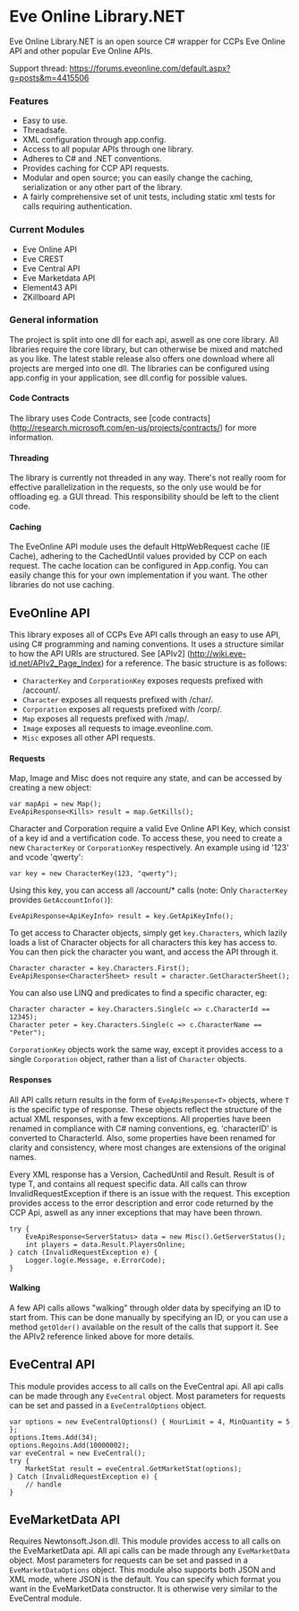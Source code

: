 Eve Online Library.NET
=

Eve Online Library.NET is an open source C# wrapper for CCPs Eve Online API and other popular Eve Online APIs.

Support thread: https://forums.eveonline.com/default.aspx?g=posts&m=4415506

### Features
* Easy to use.
* Threadsafe.
* XML configuration through app.config.
* Access to all popular APIs through one library.
* Adheres to C# and .NET conventions.
* Provides caching for CCP API requests.
* Modular and open source; you can easily change the caching, serialization or any other part of the library.
* A fairly comprehensive set of unit tests, including static xml tests for calls requiring authentication.

### Current Modules
* Eve Online API
* Eve CREST
* Eve Central API
* Eve Marketdata API
* Element43 API
* ZKillboard API

### General information
The project is split into one dll for each api, aswell as one core library. All libraries require the core library, but can otherwise be mixed and matched as you like. The latest stable release also offers one download where all projects are merged into one dll. The libraries can be configured using app.config in your application, see dll.config for possible values.

#### Code Contracts
The library uses Code Contracts, see [code contracts] (http://research.microsoft.com/en-us/projects/contracts/) for more information.

#### Threading
The library is currently not threaded in any way. There's not really room for effective parallelization in the requests, so the only use would be for offloading eg. a GUI thread. This responsibility should be left to the client code.

#### Caching
The EveOnline API module uses the default HttpWebRequest cache (IE Cache), adhering to the CachedUntil values provided by CCP on each request. The cache location can be configured in App.config. You can easily change this for your own implementation if you want. The other libraries do not use caching.

EveOnline API
-
This library exposes all of CCPs Eve API calls through an easy to use API, using C# programming and naming conventions. It uses a structure similar to how the API URIs are structured. See [APIv2] (http://wiki.eve-id.net/APIv2_Page_Index) for a reference. The basic structure is as follows:
* `CharacterKey` and `CorporationKey` exposes requests prefixed with /account/.
* `Character` exposes all requests prefixed with /char/.
* `Corporation` exposes all requests  prefixed with /corp/.
* `Map` exposes all requests prefixed with /map/.
* `Image` exposes all requests to image.eveonline.com.
* `Misc` exposes all other API requests.

#### Requests 
Map, Image and Misc does not require any state, and can be accessed by creating a new object:

    var mapApi = new Map();
    EveApiResponse<Kills> result = map.GetKills();

Character and Corporation require a valid Eve Online API Key, which consist of a key id and a vertification code.
To access these, you need to create a new `CharacterKey` or `CorporationKey` respectively. An example using id '123' and vcode 'qwerty':

    var key = new CharacterKey(123, "qwerty");

Using this key, you can access all /account/* calls (note: Only `CharacterKey` provides `GetAccountInfo()`):

    EveApiResponse<ApiKeyInfo> result = key.GetApiKeyInfo();
	
To get access to Character objects, simply get `key.Characters`, which lazily loads a list of Character objects for all characters this key has access to. You can then pick the character you want, and access the API through it.

    Character character = key.Characters.First();
    EveApiResponse<CharacterSheet> result = character.GetCharacterSheet();

You can also use LINQ and predicates to find a specific character, eg:

    Character character = key.Characters.Single(c => c.CharacterId == 12345);
    Character peter = key.Characters.Single(c => c.CharacterName == "Peter");
    
`CorporationKey` objects work the same way, except it provides access to a single `Corporation` object, rather than a list of `Character` objects.

#### Responses
All API calls return results in the form of `EveApiResponse<T>` objects, where `T` is the specific type of response. These objects reflect the structure of the actual XML responses, with a few exceptions. All properties have been renamed in compliance with C# naming conventions, eg. 'characterID' is converted to CharacterId. Also, some properties have been renamed for clarity and consistency, where most changes are extensions of the original names.

Every XML response has a Version, CachedUntil and Result. Result is of type T, and contains all request specific data. All calls can throw InvalidRequestException if there is an issue with the request. This exception provides access to the error description and error code returned by the CCP Api, aswell as any inner exceptions that may have been thrown.

    try {
        EveApiResponse<ServerStatus> data = new Misc().GetServerStatus();
        int players = data.Result.PlayersOnline;
    } catch (InvalidRequestException e) {
        Logger.log(e.Message, e.ErrorCode);
    }
    
#### Walking    
A few API calls allows "walking" through older data by specifying an ID to start from. This can be done manually by specifying an ID, or you can use a method `getOlder()` available on the result of the calls that support it. See the APIv2 reference linked above for more details.

EveCentral API
-
This module provides access to all calls on the EveCentral api. All api calls can be made through any `EveCentral` object. Most parameters for requests can be set and passed in a `EveCentralOptions` object.

    var options = new EveCentralOptions() { HourLimit = 4, MinQuantity = 5 };
    options.Items.Add(34);
    options.Regoins.Add(10000002);
    var eveCentral = new EveCentral();
    try {
        MarketStat result = eveCentral.GetMarketStat(options);
    } Catch (InvalidRequestException e) {
        // handle
    }

EveMarketData API
-
Requires Newtonsoft.Json.dll.
This module provides access to all calls on the EveMarketData api. All api calls can be made through any `EveMarketData` object. Most parameters for requests can be set and passed in a `EveMarketDataOptions` object. This module also supports both JSON and XML mode, where JSON is the default. You can specify which format you want in the EveMarketData constructor. It is otherwise very similar to the EveCentral module.



